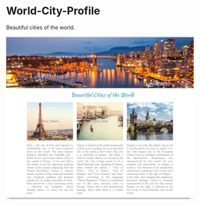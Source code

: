 # World-City-Profile

Beautiful cities of the world.

![World-City-Profile](https://github.com/WeiMa3/World-City-Profile/blob/master/cities.jpg)
